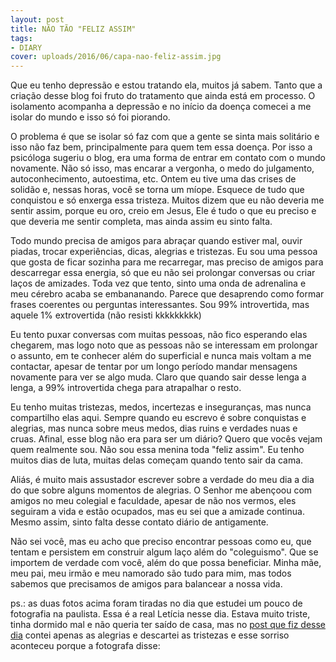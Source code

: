 ```yaml
---
layout: post
title: NÃO TÃO "FELIZ ASSIM"
tags:
- DIARY
cover: uploads/2016/06/capa-nao-feliz-assim.jpg
---
```


Que eu tenho depressão e estou tratando ela, muitos já sabem. Tanto que a criação desse blog foi fruto do tratamento que ainda está em processo. O isolamento acompanha a depressão e no início da doença comecei a me isolar do mundo e isso só foi piorando.

O problema é que se isolar só faz com que a gente se sinta mais solitário e isso não faz bem, principalmente para quem tem essa doença. Por isso a psicóloga sugeriu o blog, era uma forma de entrar em contato com o mundo novamente. Não só isso, mas encarar a vergonha, o medo do julgamento, autoconhecimento, autoestima, etc.
Ontem eu tive uma das crises de solidão e, nessas horas, você se torna um míope. Esquece de tudo que conquistou e só enxerga essa tristeza. Muitos dizem que eu não deveria me sentir assim, porque eu oro, creio em Jesus, Ele é tudo o que eu preciso e que deveria me sentir completa, mas ainda assim eu sinto falta.

Todo mundo precisa de amigos para abraçar quando estiver mal, ouvir piadas, trocar experiências, dicas, alegrias e tristezas. Eu sou uma pessoa que gosta de ficar sozinha para me recarregar, mas preciso de amigos para descarregar essa energia, só que eu não sei prolongar conversas ou criar laços de amizades. Toda vez que tento, sinto uma onda de adrenalina e meu cérebro acaba se embananando. Parece que desaprendo como formar frases coerentes ou perguntas interessantes. Sou 99% introvertida, mas aquele 1% extrovertida (não resisti kkkkkkkkk)

Eu tento puxar conversas com muitas pessoas, não fico esperando elas chegarem, mas logo noto que as pessoas não se interessam em prolongar o assunto, em te conhecer além do superficial e nunca mais voltam a me contactar, apesar de tentar por um longo período mandar mensagens novamente para ver se algo muda. Claro que quando sair desse lenga a lenga, a 99% introvertida chega para atrapalhar o resto.

Eu tenho muitas tristezas, medos, incertezas e inseguranças, mas nunca compartilho elas aqui. Sempre quando eu escrevo é sobre conquistas e alegrias, mas nunca sobre meus medos, dias ruins e verdades nuas e cruas. Afinal, esse blog não era para ser um diário? Quero que vocês vejam quem realmente sou. Não sou essa menina toda "feliz assim". Eu tenho muitos dias de luta, muitas delas começam quando tento sair da cama.

Aliás, é muito mais assustador escrever sobre a verdade do meu dia a dia do que sobre alguns momentos de alegrias. O Senhor me abençoou com amigos no meu colegial e faculdade, apesar de não nos vermos, eles seguiram a vida e estão ocupados, mas eu sei que a amizade continua. Mesmo assim, sinto falta desse contato diário de antigamente.

Não sei você, mas eu acho que preciso encontrar pessoas como eu, que tentam e persistem em construir algum laço além do "coleguismo". Que se importem de verdade com você, além do que possa beneficiar. Minha mãe, meu pai, meu irmão e meu namorado são tudo para mim, mas todos sabemos que precisamos de amigos para balancear a nossa vida.

ps.: as duas fotos acima foram tiradas no dia que estudei um pouco de fotografia na paulista. Essa é a real Letícia nesse dia. Estava muito triste, tinha dormido mal e não queria ter saído de casa, mas no <a href="{{ site.baseUrl }}/2016/04/04/uma-segunda-feira-diferente">post que fiz desse dia</a> contei apenas as alegrias e descartei as tristezas e esse sorriso aconteceu porque a fotografa disse:
